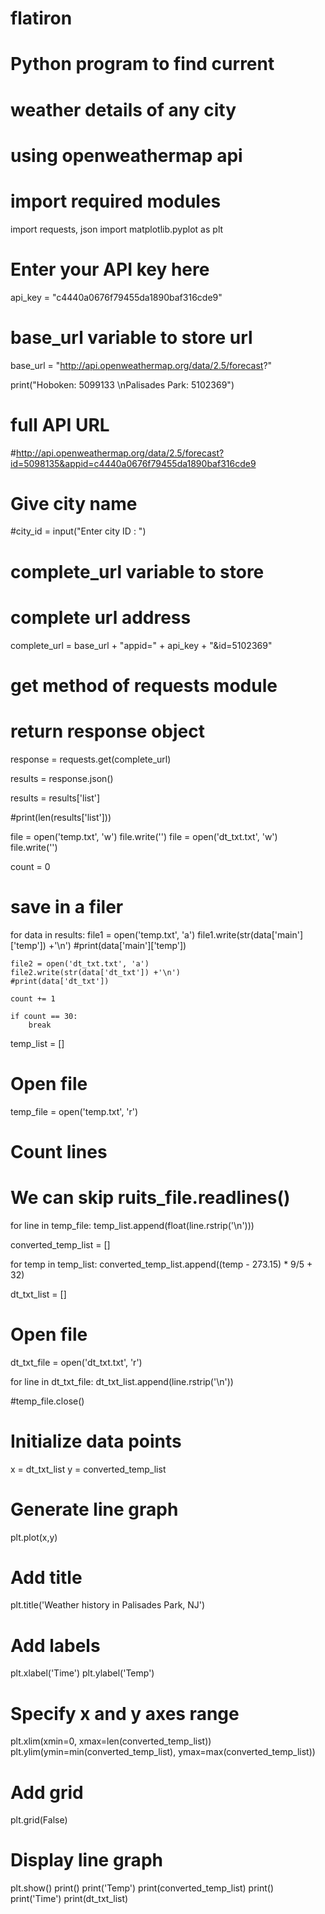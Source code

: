 # flatiron

# Python program to find current  
# weather details of any city 
# using openweathermap api 
  
# import required modules 
import requests, json 
import matplotlib.pyplot as plt
  
# Enter your API key here 
api_key = "c4440a0676f79455da1890baf316cde9"
  
# base_url variable to store url 
base_url = "http://api.openweathermap.org/data/2.5/forecast?"

print("Hoboken: 5099133 \nPalisades Park: 5102369")  


# full API URL
#http://api.openweathermap.org/data/2.5/forecast?id=5098135&appid=c4440a0676f79455da1890baf316cde9

# Give city name 
#city_id = input("Enter city ID : ") 
  
# complete_url variable to store 
# complete url address 
complete_url = base_url + "appid=" + api_key + "&id=5102369"
  
# get method of requests module 
# return response object 
response = requests.get(complete_url) 

results = response.json()

results = results['list']

#print(len(results['list']))

file = open('temp.txt', 'w')
file.write('')
file = open('dt_txt.txt', 'w')
file.write('')

count = 0

# save in a filer
for data in results:
    file1 = open('temp.txt', 'a')
    file1.write(str(data['main']['temp']) +'\n')
    #print(data['main']['temp'])
    
    file2 = open('dt_txt.txt', 'a')
    file2.write(str(data['dt_txt']) +'\n')
    #print(data['dt_txt'])
    
    count += 1
    
    if count == 30:
        break
    
temp_list = []

# Open file
temp_file = open('temp.txt', 'r')
    
# Count lines
# We can skip ruits_file.readlines()
for line in temp_file:
    temp_list.append(float(line.rstrip('\n')))

converted_temp_list = []

for temp in temp_list:
    converted_temp_list.append((temp - 273.15) * 9/5 + 32)

dt_txt_list = []

# Open file
dt_txt_file = open('dt_txt.txt', 'r')
  
for line in dt_txt_file:
    dt_txt_list.append(line.rstrip('\n'))

#temp_file.close()    

    
# Initialize data points
x = dt_txt_list
y = converted_temp_list 

# Generate line graph
plt.plot(x,y)

# Add title
plt.title('Weather history in Palisades Park, NJ') 

# Add labels
plt.xlabel('Time')
plt.ylabel('Temp')

# Specify x and y axes range
plt.xlim(xmin=0, xmax=len(converted_temp_list))
plt.ylim(ymin=min(converted_temp_list), ymax=max(converted_temp_list))


# Add grid
plt.grid(False)

# Display line graph
plt.show()
print()
print('Temp')
print(converted_temp_list)
print()
print('Time')
print(dt_txt_list)
